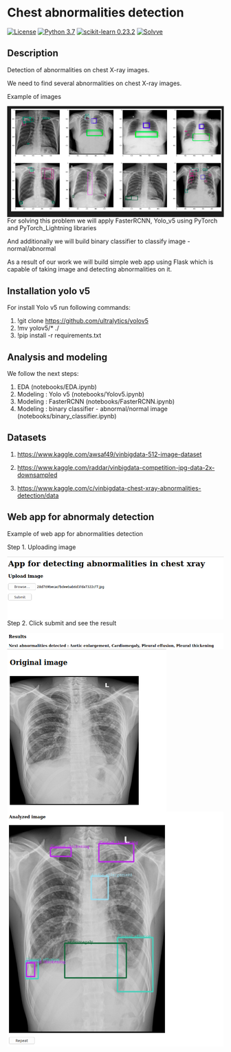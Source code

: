 # Chest abnormalities detection

[![License](http://img.shields.io/badge/license-MIT-green.svg?style=flat)](https://github.com/Solvve/ml_chest_xray_issue_classifaction/blob/master/LICENSE)
[![Python 3.7](https://img.shields.io/badge/python-3.7-blue.svg)](https://www.python.org/downloads/release/python-378/)
[![scikit-learn 0.23.2](https://img.shields.io/badge/scikit_learn-0.23.2-blue)](https://scikit-learn.org/stable/)
[![Solvve](https://img.shields.io/badge/made%20in-solvve-blue)](https://solvve.com/)

## Description
Detection of abnormalities on chest X-ray images.

We need to find several abnormalities on chest X-ray images.

Example of images

<img src="images/VinBigDataChestXray.png"
     alt="example"
     style="float: left; margin-right: 10px;" />

For solving this problem we will apply FasterRCNN, Yolo_v5 using PyTorch and PyTorch_Lightning libraries 

And additionally we will build binary classifier to classify image - normal/abnormal

As a result of our work we will build simple web app using Flask which is capable of taking image and detecting abnormalities on it.

## Installation yolo v5

For install Yolo v5 run following commands:

1. !git clone https://github.com/ultralytics/yolov5
2. !mv yolov5/* ./
3. !pip install -r requirements.txt

## Analysis and modeling
We follow the next steps:
1. EDA (notebooks/EDA.ipynb)
3. Modeling : Yolo v5 (notebooks/Yolov5.ipynb)
4. Modeling : FasterRCNN (notebooks/FasterRCNN.ipynb)
5. Modeling : binary classifier - abnormal/normal image (notebooks/binary_classifier.ipynb)

## Datasets 

1. https://www.kaggle.com/awsaf49/vinbigdata-512-image-dataset

2. https://www.kaggle.com/raddar/vinbigdata-competition-jpg-data-2x-downsampled

3. https://www.kaggle.com/c/vinbigdata-chest-xray-abnormalities-detection/data

## Web app for abnormaly detection

Example of web app for abnormalities detection

Step 1. Uploading image

<img src="images/upload.png"
     alt="upload"
     style="float: left; margin-right: 10px;" />

Step 2. Click submit and see the result

<img src="images/results_1.png"
     alt="upload"
     style="float: left; margin-right: 10px;" />

<img src="images/results_2.png"
     alt="upload"
     style="float: left; margin-right: 10px;" />

<img src="images/results_3.png"
     alt="upload"
     style="float: left; margin-right: 10px;" />


